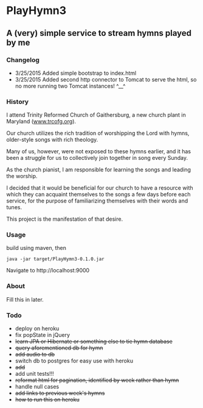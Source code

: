 # PlayHymn3
## A (very) simple service to stream hymns played by me

### Changelog
- 3/25/2015 Added simple bootstrap to index.html
- 3/25/2015 Added second http connector to Tomcat to serve the html, so no more running two Tomcat instances! ^__^

### History
I attend Trinity Reformed Church of Gaithersburg, a new church plant in Maryland (www.trcofg.org).

Our church utilizes the rich tradition of worshipping the Lord with hymns, older-style songs with rich theology.

Many of us, however, were not exposed to these hymns earlier, and it has been a struggle for us to collectively join together in song every Sunday.

As the church pianist, I am responsible for learning the songs and leading the worship.

I decided that it would be beneficial for our church to have a resource with which they can acquaint themselves to the songs a few days before each service, for the purpose of familiarizing themselves with their words and tunes.

This project is the manifestation of that desire.

### Usage
build using maven, then

```
java -jar target/PlayHymn3-0.1.0.jar
```

Navigate to http://localhost:9000

### About
Fill this in later.

### Todo
- deploy on heroku
- fix popState in jQuery
- ~~learn JPA or Hibernate or something else to tie hymn database~~
- ~~query aforementioned db for hymn~~
- ~~add audio to db~~
- switch db to postgres for easy use with heroku
- ~~add <audio> to html~~
- add unit tests!!!
- ~~reformat html for pagination, identified by week rather than hymn~~
- handle null cases
- ~~add links to previous week's hymns~~
- ~~how to run this on heroku~~

